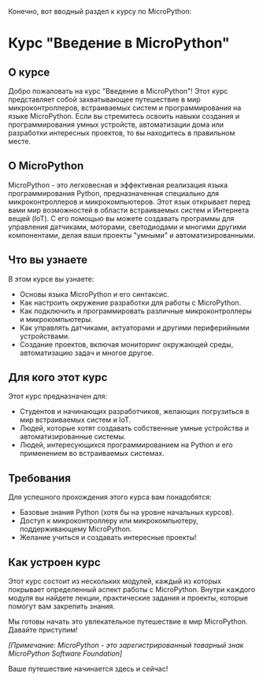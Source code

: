 Конечно, вот вводный раздел к курсу по MicroPython:

# Курс "Введение в MicroPython"

## О курсе

Добро пожаловать на курс "Введение в MicroPython"! Этот курс представляет собой захватывающее путешествие в мир микроконтроллеров, встраиваемых систем и программирования на языке MicroPython. Если вы стремитесь освоить навыки создания и программирования умных устройств, автоматизации дома или разработки интересных проектов, то вы находитесь в правильном месте.

## О MicroPython

MicroPython - это легковесная и эффективная реализация языка программирования Python, предназначенная специально для микроконтроллеров и микрокомпьютеров. Этот язык открывает перед вами мир возможностей в области встраиваемых систем и Интернета вещей (IoT). С его помощью вы можете создавать программы для управления датчиками, моторами, светодиодами и многими другими компонентами, делая ваши проекты "умными" и автоматизированными.

## Что вы узнаете

В этом курсе вы узнаете:

- Основы языка MicroPython и его синтаксис.
- Как настроить окружение разработки для работы с MicroPython.
- Как подключить и программировать различные микроконтроллеры и микрокомпьютеры.
- Как управлять датчиками, актуаторами и другими периферийными устройствами.
- Создание проектов, включая мониторинг окружающей среды, автоматизацию задач и многое другое.

## Для кого этот курс

Этот курс предназначен для:

- Студентов и начинающих разработчиков, желающих погрузиться в мир встраиваемых систем и IoT.
- Людей, которые хотят создавать собственные умные устройства и автоматизированные системы.
- Людей, интересующихся программированием на Python и его применением во встраиваемых системах.

## Требования

Для успешного прохождения этого курса вам понадобятся:

- Базовые знания Python (хотя бы на уровне начальных курсов).
- Доступ к микроконтроллеру или микрокомпьютеру, поддерживающему MicroPython.
- Желание учиться и создавать интересные проекты!

## Как устроен курс

Этот курс состоит из нескольких модулей, каждый из которых покрывает определенный аспект работы с MicroPython. Внутри каждого модуля вы найдете лекции, практические задания и проекты, которые помогут вам закрепить знания.

Мы готовы начать это увлекательное путешествие в мир MicroPython. Давайте приступим!

*[Примечание: MicroPython - это зарегистрированный товарный знак MicroPython Software Foundation]*

Ваше путешествие начинается здесь и сейчас!